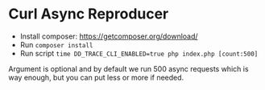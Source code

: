 # Curl Async Reproducer

- Install composer: https://getcomposer.org/download/
- Run `composer install`
- Run script `time DD_TRACE_CLI_ENABLED=true php index.php [count:500]`

Argument is optional and by default we run 500 async requests which is way enough, but you can put less or more if needed.
